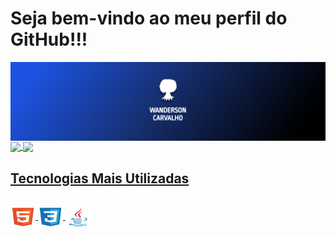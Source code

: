 # Seja bem-vindo ao meu perfil do GitHub!!!
<div>
  <img align="center" margin-bottom="10rem" src="https://github.com/WanCarvalho/WanCarvalho/blob/main/Banner-wanderson.svg"/>
  <a href="https://github.com/WanCarvalho" />
  <img align="center" height="160em" src="https://github-readme-stats.vercel.app/api?username=WanCarvalho&show_icons=true&theme=dark&count_private=true&hide=stars,prs" />
  <img align="center" height="160em" src="https://github-readme-stats.vercel.app/api/top-langs/?username=WanCarvalho&theme=dark" />
</div>

## Tecnologias Mais Utilizadas
<div style="display: inline_block"><br>
  <img align="center" alt="Wanderson-HTML" height="30" width="40" src="https://raw.githubusercontent.com/devicons/devicon/master/icons/html5/html5-original.svg">
  <img align="center" alt="Wanderson-CSS" height="30" width="40" src="https://raw.githubusercontent.com/devicons/devicon/master/icons/css3/css3-original.svg">
  <img align="center" alt="Wanderson-JAVA" height="30" width="40" src="https://raw.githubusercontent.com/devicons/devicon/master/icons/java/java-original.svg">
</div>
